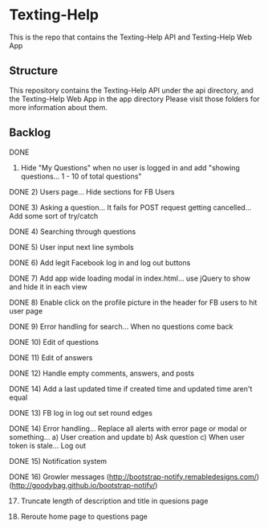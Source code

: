 # Texting-Help

This is the repo that contains the Texting-Help API and Texting-Help Web App

## Structure

This repository contains the Texting-Help API under the api directory, and the Texting-Help Web App in the app directory
Please visit those folders for more information about them.

## Backlog

DONE
1) Hide "My Questions" when no user is logged in and add "showing questions... 1 - 10 of total questions"

DONE
2) Users page... Hide sections for FB Users

DONE
3) Asking a question... It fails for POST request getting cancelled... Add some sort of try/catch

DONE
4) Searching through questions

DONE
5) User input next line symbols

DONE
6) Add legit Facebook log in and log out buttons

DONE
7) Add app wide loading modal in index.html... use jQuery to show and hide it in each view

DONE
8) Enable click on the profile picture in the header for FB users to hit user page

DONE
9) Error handling for search... When no questions come back

DONE
10) Edit of questions

DONE
11) Edit of answers

DONE
12) Handle empty comments, answers, and posts

DONE
14) Add a last updated time if created time and updated time aren't equal

DONE
13) FB log in log out set round edges

DONE
14) Error handling... Replace all alerts with error page or modal or something...
  a) User creation and update
  b) Ask question
  c) When user token is stale... Log out

DONE
15) Notification system

DONE
16) Growler messages (http://bootstrap-notify.remabledesigns.com/) (http://goodybag.github.io/bootstrap-notify/)

17) Truncate length of description and title in quesions page

18) Reroute home page to questions page
